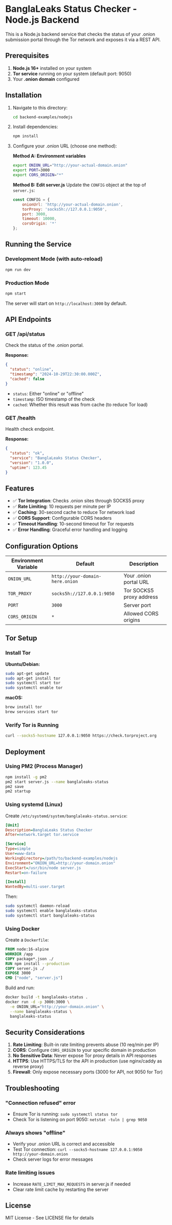 # BanglaLeaks Status Checker - Node.js Backend

This is a Node.js backend service that checks the status of your .onion submission portal through the Tor network and exposes it via a REST API.

## Prerequisites

1. **Node.js 16+** installed on your system
2. **Tor service** running on your system (default port: 9050)
3. Your **.onion domain** configured

## Installation

1. Navigate to this directory:
   ```bash
   cd backend-examples/nodejs
   ```

2. Install dependencies:
   ```bash
   npm install
   ```

3. Configure your .onion URL (choose one method):
   
   **Method A: Environment variables**
   ```bash
   export ONION_URL="http://your-actual-domain.onion"
   export PORT=3000
   export CORS_ORIGIN="*"
   ```
   
   **Method B: Edit server.js**
   Update the `CONFIG` object at the top of `server.js`:
   ```javascript
   const CONFIG = {
       onionUrl: 'http://your-actual-domain.onion',
       torProxy: 'socks5h://127.0.0.1:9050',
       port: 3000,
       timeout: 10000,
       corsOrigin: '*'
   };
   ```

## Running the Service

### Development Mode (with auto-reload)
```bash
npm run dev
```

### Production Mode
```bash
npm start
```

The server will start on `http://localhost:3000` by default.

## API Endpoints

### GET /api/status
Check the status of the .onion portal.

**Response:**
```json
{
  "status": "online",
  "timestamp": "2024-10-29T22:30:00.000Z",
  "cached": false
}
```

- `status`: Either "online" or "offline"
- `timestamp`: ISO timestamp of the check
- `cached`: Whether this result was from cache (to reduce Tor load)

### GET /health
Health check endpoint.

**Response:**
```json
{
  "status": "ok",
  "service": "BanglaLeaks Status Checker",
  "version": "1.0.0",
  "uptime": 123.45
}
```

## Features

- ✅ **Tor Integration**: Checks .onion sites through SOCKS5 proxy
- ✅ **Rate Limiting**: 10 requests per minute per IP
- ✅ **Caching**: 30-second cache to reduce Tor network load
- ✅ **CORS Support**: Configurable CORS headers
- ✅ **Timeout Handling**: 10-second timeout for Tor requests
- ✅ **Error Handling**: Graceful error handling and logging

## Configuration Options

| Environment Variable | Default | Description |
|---------------------|---------|-------------|
| `ONION_URL` | `http://your-domain-here.onion` | Your .onion portal URL |
| `TOR_PROXY` | `socks5h://127.0.0.1:9050` | Tor SOCKS5 proxy address |
| `PORT` | `3000` | Server port |
| `CORS_ORIGIN` | `*` | Allowed CORS origins |

## Tor Setup

### Install Tor

**Ubuntu/Debian:**
```bash
sudo apt-get update
sudo apt-get install tor
sudo systemctl start tor
sudo systemctl enable tor
```

**macOS:**
```bash
brew install tor
brew services start tor
```

### Verify Tor is Running
```bash
curl --socks5-hostname 127.0.0.1:9050 https://check.torproject.org
```

## Deployment

### Using PM2 (Process Manager)
```bash
npm install -g pm2
pm2 start server.js --name banglaleaks-status
pm2 save
pm2 startup
```

### Using systemd (Linux)
Create `/etc/systemd/system/banglaleaks-status.service`:
```ini
[Unit]
Description=BanglaLeaks Status Checker
After=network.target tor.service

[Service]
Type=simple
User=www-data
WorkingDirectory=/path/to/backend-examples/nodejs
Environment="ONION_URL=http://your-domain.onion"
ExecStart=/usr/bin/node server.js
Restart=on-failure

[Install]
WantedBy=multi-user.target
```

Then:
```bash
sudo systemctl daemon-reload
sudo systemctl enable banglaleaks-status
sudo systemctl start banglaleaks-status
```

### Using Docker
Create a `Dockerfile`:
```dockerfile
FROM node:16-alpine
WORKDIR /app
COPY package*.json ./
RUN npm install --production
COPY server.js ./
EXPOSE 3000
CMD ["node", "server.js"]
```

Build and run:
```bash
docker build -t banglaleaks-status .
docker run -d -p 3000:3000 \
  -e ONION_URL="http://your-domain.onion" \
  --name banglaleaks-status \
  banglaleaks-status
```

## Security Considerations

1. **Rate Limiting**: Built-in rate limiting prevents abuse (10 req/min per IP)
2. **CORS**: Configure `CORS_ORIGIN` to your specific domain in production
3. **No Sensitive Data**: Never expose Tor proxy details in API responses
4. **HTTPS**: Use HTTPS/TLS for the API in production (use nginx/caddy as reverse proxy)
5. **Firewall**: Only expose necessary ports (3000 for API, not 9050 for Tor)

## Troubleshooting

### "Connection refused" error
- Ensure Tor is running: `sudo systemctl status tor`
- Check Tor is listening on port 9050: `netstat -tuln | grep 9050`

### Always shows "offline"
- Verify your .onion URL is correct and accessible
- Test Tor connection: `curl --socks5-hostname 127.0.0.1:9050 http://your-domain.onion`
- Check server logs for error messages

### Rate limiting issues
- Increase `RATE_LIMIT_MAX_REQUESTS` in server.js if needed
- Clear rate limit cache by restarting the server

## License

MIT License - See LICENSE file for details
